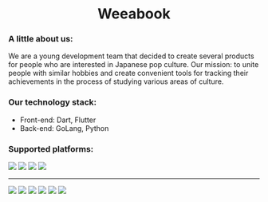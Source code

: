 <h1 align="center">Weeabook</h1>
<h3>A little about us:</h3>
<p>
    We are a young development team that decided to create several products for people who are interested in Japanese pop culture. Our mission: to unite people with similar hobbies and create convenient tools for tracking their achievements in the process of studying various areas of culture.
</p>
<h3>Our technology stack:</h3>
<ul>
    <li>Front-end: Dart, Flutter</li>
    <li>Back-end: GoLang, Python</li>
</ul>
<h3>Supported platforms:</h3>
<div>
    <img src="https://img.shields.io/badge/Android-3DDC84?style=for-the-badge&logo=android&logoColor=white" />
<!-- Maybe later:D     <img src="https://img.shields.io/badge/iOS-000000?style=for-the-badge&logo=ios&logoColor=white" /> -->
    <img src="https://img.shields.io/badge/-Web-blue?style=for-the-badge&logo=Google-chrome&logoColor=white" />
    <img src="https://img.shields.io/badge/Windows-0078D6?style=for-the-badge&logo=windows&logoColor=white" />
    <img src="https://img.shields.io/badge/Linux-FCC624?style=for-the-badge&logo=linux&logoColor=black" />
<!-- Maybe later:D     <img src="https://img.shields.io/badge/mac%20os-000000?style=for-the-badge&logo=apple&logoColor=white" /> -->
</div>
<hr>
<div>
    <img src="https://img.shields.io/badge/Dart-0175C2?style=for-the-badge&logo=dart&logoColor=white" />
    <img src="https://img.shields.io/badge/Go-00ADD8?style=for-the-badge&logo=go&logoColor=white" />
    <img src="https://img.shields.io/badge/Python-14354C?style=for-the-badge&logo=python&logoColor=white" />
    <img src="https://img.shields.io/badge/Flutter-02569B?style=for-the-badge&logo=flutter&logoColor=white" />
    <img src="https://img.shields.io/badge/PostgreSQL-316192?style=for-the-badge&logo=postgresql&logoColor=white" />
    <img src="https://img.shields.io/badge/Figma-F24E1E?style=for-the-badge&logo=figma&logoColor=white" />
</div>
